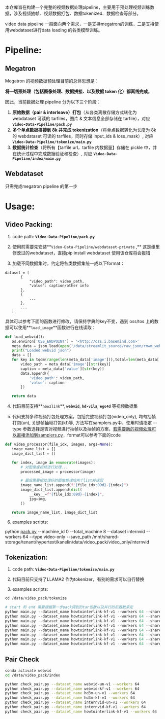 本仓库旨在构建一个完整的视频数据处理pipeline，主要用于预处理视频训练数据，涉及视频抽帧、视频数据打包、数据tokenized、数据检查等部分。

video data pipeline 一般面向两个需求，一是支持megatron的训练，二是支持使用webdataset进行data loading 的各类模型训练。

# Pipeline:

## Megatron

Megatron 的视频数据预处理目前的总体思想是：

**将一切预处理（包括图像处理、数据拼接、以及数据 token 化）都离线完成**。

因此，当前数据处理 pipeline 分为以下三个阶段：

1. **原始数据（pair & interleave）打包**（从各类离散存储方式转化为 webdataset 可读的 tarfiles，图片 & 文本信息全部存储在 tarfile），对应 **`Video-Data-Pipeline/pack.py`**
2. **多个单点数据拼接到 8k 并完成 tokenization**（将单点数据转化为长度为 8k 的 webdataset 可读的 tarfiles，同时存储 input_ids & loss_mask）, 对应 **`Video-Data-Pipeline/tokenize/main.py`**
3. **数据统计检查**（将所有【tarfile url，tarfile 内数据量】存储在 pickle 中，并在统计过程中完成数据验证和检查）, 对应 **`Video-Data-Pipeline/index/main.py`**

## Webdataset

只需完成megatron pipeline 的第一步

# Usage:

## **Video Packing:**

1. code path: **`Video-Data-Pipeline/pack.py`**
  
2. 使用前需要先安装**`Video-Data-Pipeline/webdataset-private` ,** 这是组里修改过的webdataset，直接pip install webdataset 使用该仓库将会报错
  
3. 加载不同数据集时，约定将各类数据集统一成以下format：
  
  ```
  dataset = [
         {
             "video_path": video_path,
             "value": caption/other info
         },
         {
             ...
         },
         ...
     ]
  ```
  
  具体可以参考下面的函数进行修改，请保持字典的key不变，遇到 oss/tos 上的数据可以使用**`load_image`**函数进行在线读取：
  
  ```python
  def load_webvid():
     os.environ['OSS_ENDPOINT'] = '<http://oss.i.basemind.com>'
     meta_data = json.load(open('/data/streamlit_source/raw_json/rmwm_webvid_QA_train_clean_train.json', 'r')) 
     print("Loaded webvid json")
     data = []
     for key in tqdm(range(len(meta_data['image'])),total=len(meta_data['image']),desc='Converting the Webvid format to required format...'):
         video_path = meta_data['image'][str(key)]
         caption = meta_data['value'][str(key)]
         data.append({
             'video_path': video_path,
             'value': caption
         })
  
     return data
  ```
  
4. 代码目前支持**`how2link`**, **`webvid`**, **`hd-vila`**, **`ego4d`** 等视频数据集
  
5. 代码支持多种视频打包处理方案，包括完整视频打包(video_only), 均匀抽帧打包(un), 关键帧抽帧打包(kf)等, 方法写在samplers.py中，使用时请指定 --type 参数选择是否对视频进行抽帧以及抽帧的方案，[若需要新的视频处理可以直接添加到samplers.py](http://xn--samplers-vp1m35yg9a24hhvvq88abogwz9akqvcik65bx81ih92apib813od4h.py)，format可以参考下面的code
  
  ```python
  def video_processor(file_idx, images, args=None):
     image_name_list = []
     image_dict_list = []
  
     for index, image in enumerate(images):
         # 对图像或视频进行处理...
         processed_image = processor(image)
  
         # 最后需要把处理好的图像整理成两个list并返回
         image_name_list.append(f"{file_idx:09d}-{index}")
         image_dict_list.append(dict(
             __key__=f"{file_idx:09d}-{index}",
             jpg=img,
         ))
  
     return image_name_list, image_dict_list
  ```
  
6. examples scripts:
  
  python [pack.py](http://pack.py) --machine_id 0 --total_machine 8 --dataset internvid --workers 64 --type video-only --save_path /mnt/shared-storage/tenant/hypertext/kanelin/data/video_pack/video_only/internvid
  

## **Tokenization:**

1. code path: **`Video-Data-Pipeline/tokenize/main.py`**
  
2. 代码目前只支持了LLAMA2 作为tokenizer，有别的需求可以自行替换
  
3. examples scripts:
  
  ```python
  cd /data/video_pack/tokenize
  
  # start 和 end 需要根据第一步pack得到的tar包数以及并行的机器数来定
  python main.py --dataset_name howtointerlink-kf-v1 --workers 64 --shard_size 5 --start 0 --end 1500 --sample_type kf
  python main.py --dataset_name howtointerlink-kf-v1 --workers 64 --shard_size 5 --start 1500 --end 3000 --sample_type kf
  python main.py --dataset_name howtointerlink-kf-v1 --workers 64 --shard_size 5 --start 3000 --end 4500 --sample_type kf
  python main.py --dataset_name howtointerlink-kf-v1 --workers 64 --shard_size 5 --start 4500 --end 6000 --sample_type kf
  python main.py --dataset_name howtointerlink-kf-v1 --workers 64 --shard_size 5 --start 6000 --end 7500 --sample_type kf
  python main.py --dataset_name howtointerlink-kf-v1 --workers 64 --shard_size 5 --start 7500 --end 9000 --sample_type kf
  python main.py --dataset_name howtointerlink-kf-v1 --workers 64 --shard_size 5 --start 9000 --end 10500 --sample_type kf
  python main.py --dataset_name howtointerlink-kf-v1 --workers 64 --shard_size 5 --start 10500 --end 12288 --sample_type kf
  ```
  

## Pair Check

```bash
conda activate webvid
cd /data/video_pack/index

python check_pair.py --dataset_name webvid-un-v1 --workers 64
python check_pair.py --dataset_name webvid-kf-v1 --workers 64
python check_pair.py --dataset_name hd3m-un-v1 --workers 64
python check_pair.py --dataset_name hd3m-kf-v1 --workers 64
python check_pair.py --dataset_name internvid-un-v1 --workers 64
python check_pair.py --dataset_name internvid-kf-v1 --workers 64
python check_pair.py --dataset_name howtointerlink-kf-v1 --workers 64
```
